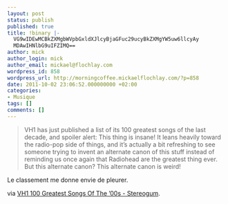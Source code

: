 ```yaml
---
layout: post
status: publish
published: true
title: !binary |-
  VG9wIDEwMCBkZXMgbWVpbGxldXJlcyBjaGFuc29ucyBkZXMgYW5uw6llcyAy
  MDAwIHNlbG9uIFZIMQ==
author: mick
author_login: mick
author_email: mickael@flochlay.com
wordpress_id: 858
wordpress_url: http://morningcoffee.mickaelflochlay.com/?p=858
date: 2011-10-02 23:06:52.000000000 +02:00
categories:
- Musique
tags: []
comments: []
---
```

<blockquote>VH1 has just published a list of its 100 greatest songs of the last decade, and spoiler alert: This thing is insane! It leans heavily toward the radio-pop side of things, and it’s actually a bit refreshing to see someone trying to invent an alternate canon of this stuff instead of reminding us once again that Radiohead are the greatest thing ever. But this alternate canon? This alternate canon is weird!</blockquote>
Le classement me donne envie de pleurer.

via <a href="http://stereogum.com/826992/vh1-100-greatest-songs-of-the-00s/top-stories/lead-story/?utm_source=feedburner&amp;utm_medium=feed&amp;utm_campaign=Feed%3A+stereogum%2FcBYa+%28stereogum%29">VH1 100 Greatest Songs Of The ’00s - Stereogum</a>.
